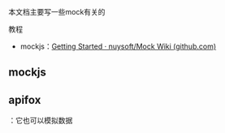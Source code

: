本文档主要写一些mock有关的

教程

- mockjs：[Getting Started · nuysoft/Mock Wiki (github.com)](https://github.com/nuysoft/Mock/wiki/Getting-Started)



## mockjs



## apifox

：它也可以模拟数据

